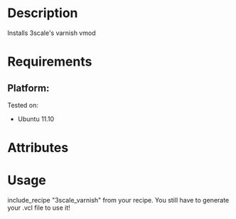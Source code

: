 Description
===========

Installs 3scale's varnish vmod

Requirements
============

## Platform:

Tested on:

* Ubuntu 11.10

Attributes
==========

Usage
=====

include_recipe "3scale_varnish" from your recipe. You still have to generate your .vcl file to use it!
